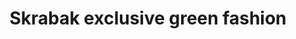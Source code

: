 ---
title: "Skrabak exclusive green fashion"
url: /halle-saale/skrabak-exclusive-green-fashion/
shop: Kleidung
---